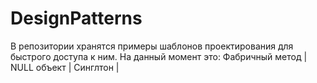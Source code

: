 # DesignPatterns
В репозитории хранятся примеры шаблонов проектирования для быстрого доступа к ним.
На данный момент это:
Фабричный метод | 
NULL объект | 
Синглтон | 
